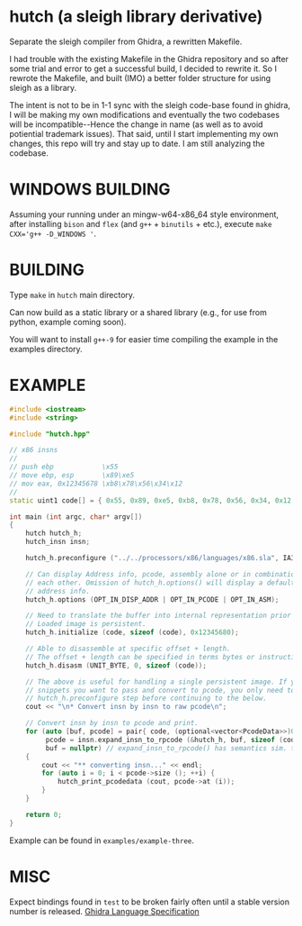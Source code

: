 # hutch (a sleigh library derivative)
Separate the sleigh compiler from Ghidra, a rewritten Makefile.

I had trouble with the existing Makefile in the Ghidra repository and so after
some trial and error to get a successful build, I decided to rewrite it. So I
rewrote the Makefile, and built (IMO) a better folder structure for using sleigh
as a library.

The intent is not to be in 1-1 sync with the sleigh code-base found in ghidra, I
will be making my own modifications and eventually the two codebases will be
incompatible--Hence the change in name (as well as to avoid potiential trademark
issues). That said, until I start implementing my own changes, this repo will
try and stay up to date. I am still analyzing the codebase.

# WINDOWS BUILDING
Assuming your running under an mingw-w64-x86_64 style environment, after
installing `bison` and `flex` (and `g++` + `binutils` + etc.), execute `make
CXX='g++ -D_WINDOWS '`.


# BUILDING

Type `make` in `hutch` main directory.

Can now build as a static library or a shared library (e.g., for use from
python, example coming soon).

You will want to install `g++-9` for easier time compiling the example in the
examples directory.

# EXAMPLE
```c++
#include <iostream>
#include <string>

#include "hutch.hpp"

// x86 insns
//
// push ebp            \x55
// move ebp, esp       \x89\xe5
// mov eax, 0x12345678 \xb8\x78\x56\x34\x12
//
static uint1 code[] = { 0x55, 0x89, 0xe5, 0xb8, 0x78, 0x56, 0x34, 0x12 };

int main (int argc, char* argv[])
{
    hutch hutch_h;
    hutch_insn insn;

    hutch_h.preconfigure ("../../processors/x86/languages/x86.sla", IA32);

    // Can display Address info, pcode, assembly alone or in combination with
    // each other. Omission of hutch_h.options() will display a default of asm +
    // address info.
    hutch_h.options (OPT_IN_DISP_ADDR | OPT_IN_PCODE | OPT_IN_ASM);

    // Need to translate the buffer into internal representation prior to use.
    // Loaded image is persistent.
    hutch_h.initialize (code, sizeof (code), 0x12345680);

    // Able to disassemble at specific offset + length.
    // The offset + length can be specified in terms bytes or instructions.
    hutch_h.disasm (UNIT_BYTE, 0, sizeof (code));

    // The above is useful for handling a single persistent image. If you have
    // snippets you want to pass and convert to pcode, you only need to run the
    // hutch_h.preconfigure step before continuing to the below.
    cout << "\n* Convert insn by insn to raw pcode\n";

    // Convert insn by insn to pcode and print.
    for (auto [buf, pcode] = pair{ code, (optional<vector<PcodeData>>)0 };
         pcode = insn.expand_insn_to_rpcode (&hutch_h, buf, sizeof (code));
         buf = nullptr) // expand_insn_to_rpcode() has semantics sim. to strtok().
    {
        cout << "** converting insn..." << endl;
        for (auto i = 0; i < pcode->size (); ++i) {
            hutch_print_pcodedata (cout, pcode->at (i));
        }
    }

    return 0;
}
```
Example can be found in `examples/example-three`.

# MISC
Expect bindings found in `test` to be broken fairly often until a stable version number is released.
[Ghidra Language Specification](https://ghidra.re/courses/languages/index.html)
